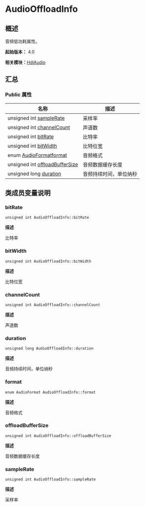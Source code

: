 # AudioOffloadInfo


## 概述

音频低功耗属性。

**起始版本：** 4.0

**相关模块：**[HdiAudio](_hdi_audio_v11.md)


## 汇总


### Public 属性

| 名称 | 描述 | 
| -------- | -------- |
| unsigned int [sampleRate](#samplerate) | 采样率  | 
| unsigned int [channelCount](#channelcount) | 声道数  | 
| unsigned int [bitRate](#bitrate) | 比特率  | 
| unsigned int [bitWidth](#bitwidth) | 比特位宽  | 
| enum [AudioFormat](_hdi_audio_v11.md#audioformat)[format](#format) | 音频格式  | 
| unsigned int [offloadBufferSize](#offloadbuffersize) | 音频数据缓存长度  | 
| unsigned long [duration](#duration) | 音频持续时间，单位纳秒  | 


## 类成员变量说明


### bitRate

```
unsigned int AudioOffloadInfo::bitRate
```
**描述**

比特率


### bitWidth

```
unsigned int AudioOffloadInfo::bitWidth
```
**描述**

比特位宽


### channelCount

```
unsigned int AudioOffloadInfo::channelCount
```
**描述**

声道数


### duration

```
unsigned long AudioOffloadInfo::duration
```
**描述**

音频持续时间，单位纳秒


### format

```
enum AudioFormat AudioOffloadInfo::format
```
**描述**

音频格式


### offloadBufferSize

```
unsigned int AudioOffloadInfo::offloadBufferSize
```
**描述**

音频数据缓存长度


### sampleRate

```
unsigned int AudioOffloadInfo::sampleRate
```
**描述**

采样率
